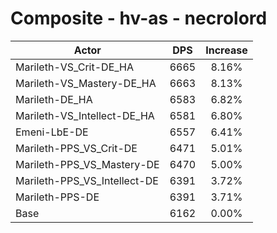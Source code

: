 # Composite - hv-as - necrolord
| Actor | DPS | Increase |
|---|:---:|:---:|
|Marileth-VS_Crit-DE_HA|6665|8.16%|
|Marileth-VS_Mastery-DE_HA|6663|8.13%|
|Marileth-DE_HA|6583|6.82%|
|Marileth-VS_Intellect-DE_HA|6581|6.80%|
|Emeni-LbE-DE|6557|6.41%|
|Marileth-PPS_VS_Crit-DE|6471|5.01%|
|Marileth-PPS_VS_Mastery-DE|6470|5.00%|
|Marileth-PPS_VS_Intellect-DE|6391|3.72%|
|Marileth-PPS-DE|6391|3.71%|
|Base|6162|0.00%|
